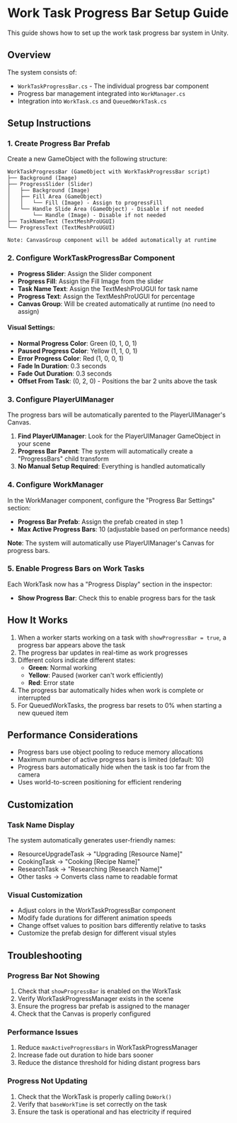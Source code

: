 # Work Task Progress Bar Setup Guide

This guide shows how to set up the work task progress bar system in Unity.

## Overview

The system consists of:
- `WorkTaskProgressBar.cs` - The individual progress bar component
- Progress bar management integrated into `WorkManager.cs`
- Integration into `WorkTask.cs` and `QueuedWorkTask.cs`

## Setup Instructions

### 1. Create Progress Bar Prefab

Create a new GameObject with the following structure:

```
WorkTaskProgressBar (GameObject with WorkTaskProgressBar script)
├── Background (Image)
├── ProgressSlider (Slider)
│   ├── Background (Image)
│   ├── Fill Area (GameObject)
│   │   └── Fill (Image) - Assign to progressFill
│   └── Handle Slide Area (GameObject) - Disable if not needed
│       └── Handle (Image) - Disable if not needed
├── TaskNameText (TextMeshProUGUI)
└── ProgressText (TextMeshProUGUI)

Note: CanvasGroup component will be added automatically at runtime
```

### 2. Configure WorkTaskProgressBar Component

- **Progress Slider**: Assign the Slider component
- **Progress Fill**: Assign the Fill Image from the slider
- **Task Name Text**: Assign the TextMeshProUGUI for task name
- **Progress Text**: Assign the TextMeshProUGUI for percentage
- **Canvas Group**: Will be created automatically at runtime (no need to assign)

#### Visual Settings:
- **Normal Progress Color**: Green (0, 1, 0, 1)
- **Paused Progress Color**: Yellow (1, 1, 0, 1)
- **Error Progress Color**: Red (1, 0, 0, 1)
- **Fade In Duration**: 0.3 seconds
- **Fade Out Duration**: 0.3 seconds
- **Offset From Task**: (0, 2, 0) - Positions the bar 2 units above the task

### 3. Configure PlayerUIManager

The progress bars will be automatically parented to the PlayerUIManager's Canvas.

1. **Find PlayerUIManager**: Look for the PlayerUIManager GameObject in your scene
2. **Progress Bar Parent**: The system will automatically create a "ProgressBars" child transform
3. **No Manual Setup Required**: Everything is handled automatically

### 4. Configure WorkManager

In the WorkManager component, configure the "Progress Bar Settings" section:
- **Progress Bar Prefab**: Assign the prefab created in step 1
- **Max Active Progress Bars**: 10 (adjustable based on performance needs)

**Note**: The system will automatically use PlayerUIManager's Canvas for progress bars.

### 5. Enable Progress Bars on Work Tasks

Each WorkTask now has a "Progress Display" section in the inspector:
- **Show Progress Bar**: Check this to enable progress bars for the task

## How It Works

1. When a worker starts working on a task with `showProgressBar = true`, a progress bar appears above the task
2. The progress bar updates in real-time as work progresses
3. Different colors indicate different states:
   - **Green**: Normal working
   - **Yellow**: Paused (worker can't work efficiently)
   - **Red**: Error state
4. The progress bar automatically hides when work is complete or interrupted
5. For QueuedWorkTasks, the progress bar resets to 0% when starting a new queued item

## Performance Considerations

- Progress bars use object pooling to reduce memory allocations
- Maximum number of active progress bars is limited (default: 10)
- Progress bars automatically hide when the task is too far from the camera
- Uses world-to-screen positioning for efficient rendering

## Customization

### Task Name Display
The system automatically generates user-friendly names:
- ResourceUpgradeTask → "Upgrading [Resource Name]"
- CookingTask → "Cooking [Recipe Name]"  
- ResearchTask → "Researching [Research Name]"
- Other tasks → Converts class name to readable format

### Visual Customization
- Adjust colors in the WorkTaskProgressBar component
- Modify fade durations for different animation speeds
- Change offset values to position bars differently relative to tasks
- Customize the prefab design for different visual styles

## Troubleshooting

### Progress Bar Not Showing
1. Check that `showProgressBar` is enabled on the WorkTask
2. Verify WorkTaskProgressManager exists in the scene
3. Ensure the progress bar prefab is assigned to the manager
4. Check that the Canvas is properly configured

### Performance Issues
1. Reduce `maxActiveProgressBars` in WorkTaskProgressManager
2. Increase fade out duration to hide bars sooner
3. Reduce the distance threshold for hiding distant progress bars

### Progress Not Updating
1. Check that the WorkTask is properly calling `DoWork()`
2. Verify that `baseWorkTime` is set correctly on the task
3. Ensure the task is operational and has electricity if required
